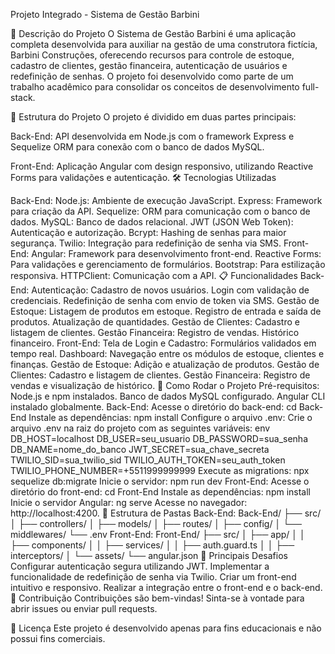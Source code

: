 Projeto Integrado - Sistema de Gestão Barbini

📜 Descrição do Projeto
O Sistema de Gestão Barbini é uma aplicação completa desenvolvida para auxiliar na gestão de uma construtora fictícia, Barbini Construções, oferecendo recursos para controle de estoque, cadastro de clientes, gestão financeira, autenticação de usuários e redefinição de senhas. O projeto foi desenvolvido como parte de um trabalho acadêmico para consolidar os conceitos de desenvolvimento full-stack.

📂 Estrutura do Projeto
O projeto é dividido em duas partes principais:

Back-End: API desenvolvida em Node.js com o framework Express e Sequelize ORM para conexão com o banco de dados MySQL.

Front-End: Aplicação Angular com design responsivo, utilizando Reactive Forms para validações e autenticação.
🛠️ Tecnologias Utilizadas

Back-End:
Node.js: Ambiente de execução JavaScript.
Express: Framework para criação da API.
Sequelize: ORM para comunicação com o banco de dados.
MySQL: Banco de dados relacional.
JWT (JSON Web Token): Autenticação e autorização.
Bcrypt: Hashing de senhas para maior segurança.
Twilio: Integração para redefinição de senha via SMS.
Front-End:
Angular: Framework para desenvolvimento front-end.
Reactive Forms: Para validações e gerenciamento de formulários.
Bootstrap: Para estilização responsiva.
HTTPClient: Comunicação com a API.
📋 Funcionalidades
Back-End:
Autenticação:
Cadastro de novos usuários.
Login com validação de credenciais.
Redefinição de senha com envio de token via SMS.
Gestão de Estoque:
Listagem de produtos em estoque.
Registro de entrada e saída de produtos.
Atualização de quantidades.
Gestão de Clientes:
Cadastro e listagem de clientes.
Gestão Financeira:
Registro de vendas.
Histórico financeiro.
Front-End:
Tela de Login e Cadastro:
Formulários validados em tempo real.
Dashboard:
Navegação entre os módulos de estoque, clientes e finanças.
Gestão de Estoque:
Adição e atualização de produtos.
Gestão de Clientes:
Cadastro e listagem de clientes.
Gestão Financeira:
Registro de vendas e visualização de histórico.
🚀 Como Rodar o Projeto
Pré-requisitos:
Node.js e npm instalados.
Banco de dados MySQL configurado.
Angular CLI instalado globalmente.
Back-End:
Acesse o diretório do back-end:
cd Back-End
Instale as dependências:
npm install
Configure o arquivo .env:
Crie o arquivo .env na raiz do projeto com as seguintes variáveis:
env
DB_HOST=localhost
DB_USER=seu_usuario
DB_PASSWORD=sua_senha
DB_NAME=nome_do_banco
JWT_SECRET=sua_chave_secreta
TWILIO_SID=sua_twilio_sid
TWILIO_AUTH_TOKEN=seu_auth_token
TWILIO_PHONE_NUMBER=+5511999999999
Execute as migrations:
npx sequelize db:migrate
Inicie o servidor:
npm run dev
Front-End:
Acesse o diretório do front-end:
cd Front-End
Instale as dependências:
npm install
Inicie o servidor Angular:
ng serve
Acesse no navegador: http://localhost:4200.
📂 Estrutura de Pastas
Back-End:
Back-End/
├── src/
│   ├── controllers/
│   ├── models/
│   ├── routes/
│   ├── config/
│   └── middlewares/
└── .env
Front-End:
Front-End/
├── src/
│   ├── app/
│   │   ├── components/
│   │   ├── services/
│   │   ├── auth.guard.ts
│   │   ├── interceptors/
│   └── assets/
└── angular.json
🌟 Principais Desafios
Configurar autenticação segura utilizando JWT.
Implementar a funcionalidade de redefinição de senha via Twilio.
Criar um front-end intuitivo e responsivo.
Realizar a integração entre o front-end e o back-end.
🤝 Contribuição
Contribuições são bem-vindas! Sinta-se à vontade para abrir issues ou enviar pull requests.

📝 Licença
Este projeto é desenvolvido apenas para fins educacionais e não possui fins comerciais.
